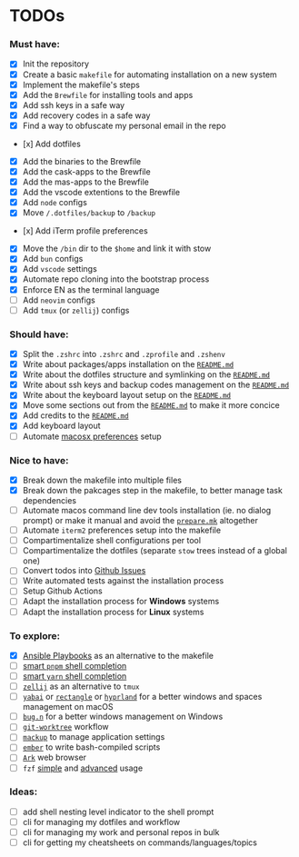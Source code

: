 # TODOs

### Must have:

- [x] Init the repository
- [x] Create a basic `makefile` for automating installation on a new system
- [x] Implement the makefile's steps
- [x] Add the `Brewfile` for installing tools and apps
- [x] Add ssh keys in a safe way
- [x] Add recovery codes in a safe way
- [x] Find a way to obfuscate my personal email in the repo
- [x] Add dotfiles
- [x] Add the binaries to the Brewfile
- [x] Add the cask-apps to the Brewfile
- [x] Add the mas-apps to the Brewfile
- [x] Add the vscode extentions to the Brewfile
- [x] Add `node` configs
- [x] Move `/.dotfiles/backup` to `/backup`
- [x] Add iTerm profile preferences
- [x] Move the `/bin` dir to the `$home` and link it with stow
- [x] Add `bun` configs
- [x] Add `vscode` settings
- [x] Automate repo cloning into the bootstrap process
- [x] Enforce EN as the terminal language
- [ ] Add `neovim` configs
- [ ] Add `tmux` (or `zellij`) configs

### Should have:

- [x] Split the `.zshrc` into `.zshrc` and `.zprofile` and `.zshenv`
- [x] Write about packages/apps installation on the [`README.md`](/README.md)
- [x] Write about the dotfiles structure and symlinking on the [`README.md`](/README.md)
- [x] Write about ssh keys and backup codes management on the [`README.md`](/README.md)
- [x] Write about the keyboard layout setup on the [`README.md`](/README.md)
- [x] Move some sections out from the [`README.md`](/README.md) to make it more concice
- [x] Add credits to the [`README.md`](/README.md)
- [x] Add keyboard layout
- [ ] Automate [macosx preferences](https://github.com/mathiasbynens/dotfiles/blob/main/.macos) setup

### Nice to have:

- [x] Break down the makefile into multiple files
- [x] Break down the pakcages step in the makefile, to better manage task dependencies
- [ ] Automate macos command line dev tools installation (ie. no dialog prompt) or make it manual and avoid the [`prepare.mk`](/install/rules/packages.mk) altogether
- [ ] Automate `iterm2` preferences setup into the makefile
- [ ] Compartimentalize shell configurations per tool
- [ ] Compartimentalize the dotfiles (separate `stow` trees instead of a global one)
- [ ] Convert todos into [Github Issues](https://github.com/Amheklerior/dotfiles/issues)
- [ ] Write automated tests against the installation process
- [ ] Setup Github Actions
- [ ] Adapt the installation process for **Windows** systems
- [ ] Adapt the installation process for **Linux** systems

### To explore:

- [x] [Ansible Playbooks](https://docs.ansible.com/ansible/latest/playbook_guide/playbooks_intro.html) as an alternative to the makefile
- [ ] [smart `pnpm` shell completion](https://github.com/g-plane/pnpm-shell-completion)
- [ ] [smart `yarn` shell completion](https://github.com/g-plane/zsh-yarn-autocompletions)
- [ ] [`zellij`](https://zellij.dev/) as an alternative to `tmux`
- [ ] [`yabai`](https://github.com/koekeishiya/yabai) or [`rectangle`](https://rectangleapp.com) or [`hyprland`](https://hyprland.org) for a better windows and spaces management on macOS
- [ ] [`bug.n`](https://github.com/fuhsjr00/bug.n) for a better windows management on Windows
- [ ] [`git-worktree`](https://git-scm.com/docs/git-worktree) workflow
- [ ] [`mackup`](https://github.com/lra/mackup) to manage application settings
- [ ] [`ember`](https://amber-lang.com/) to write bash-compiled scripts
- [ ] [`Ark`](https://arc.net) web browser
- [ ] `fzf` [simple](https://github.com/junegunn/fzf/wiki/examples) and [advanced](https://github.com/junegunn/fzf/blob/master/ADVANCED.md) usage

### Ideas:

- [ ] add shell nesting level indicator to the shell prompt
- [ ] cli for managing my dotfiles and workflow
- [ ] cli for managing my work and personal repos in bulk
- [ ] cli for getting my cheatsheets on commands/languages/topics
